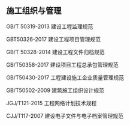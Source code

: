 ## 施工组织与管理

GB/T 50319-2013 建设工程监理规范

GBT50326-2017 建设工程项目管理规范

GB/T 50328-2014 建设工程文件归档规范

GB/T50358-2017 建设项目工程总承包管理规范

GB/T50430-2017 工程建设施工企业质量管理规范

GB/T50502-2009 建筑施工组织设计规范

JGJ/T121-2015 工程网络计划技术规程

CJJ/T117-2007 建设电子文件与电子档案管理规范